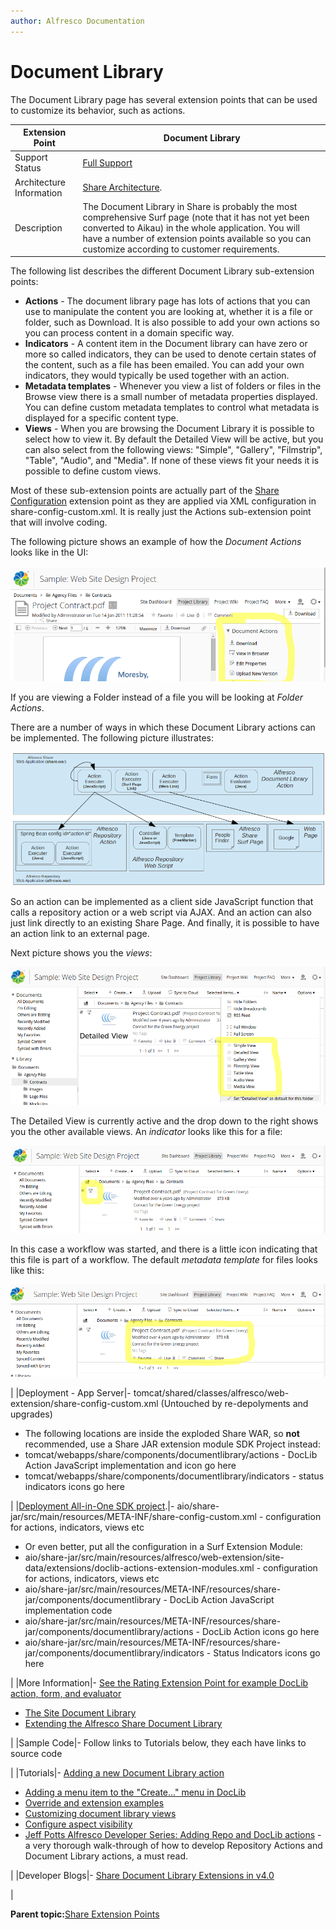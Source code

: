 ```yaml
---
author: Alfresco Documentation
---
```


# Document Library

The Document Library page has several extension points that can be used to customize its behavior, such as actions.

|Extension Point|Document Library|
|---------------|----------------|
|Support Status|[Full Support](http://docs.alfresco.com/support/concepts/su-product-lifecycle.html)|
|Architecture Information|[Share Architecture](dev-extensions-share-architecture-extension-points.md).|
|Description|The Document Library in Share is probably the most comprehensive Surf page \(note that it has not yet been converted to Aikau\) in the whole application. You will have a number of extension points available so you can customize according to customer requirements.

The following list describes the different Document Library sub-extension points:

-   **Actions** - The document library page has lots of actions that you can use to manipulate the content you are looking at, whether it is a file or folder, such as Download. It is also possible to add your own actions so you can process content in a domain specific way.
-   **Indicators** - A content item in the Document library can have zero or more so called indicators, they can be used to denote certain states of the content, such as a file has been emailed. You can add your own indicators, they would typically be used together with an action.
-   **Metadata templates** - Whenever you view a list of folders or files in the Browse view there is a small number of metadata properties displayed. You can define custom metadata templates to control what metadata is displayed for a specific content type.
-   **Views** - When you are browsing the Document Library it is possible to select how to view it. By default the Detailed View will be active, but you can also select from the following views: "Simple", "Gallery", "Filmstrip", "Table", "Audio", and "Media". If none of these views fit your needs it is possible to define custom views.

Most of these sub-extension points are actually part of the [Share Configuration](dev-extensions-share-configuration.md) extension point as they are applied via XML configuration in share-config-custom.xml. It is really just the Actions sub-extension point that will involve coding.

 The following picture shows an example of how the *Document Actions* looks like in the UI:

 ![](../images/dev-extensions-share-doclib-document-actions.png)

 If you are viewing a Folder instead of a file you will be looking at *Folder Actions*.

 There are a number of ways in which these Document Library actions can be implemented. The following picture illustrates:

 ![](../images/dev-extensions-share-doclib-actions-implementation.png)

 So an action can be implemented as a client side JavaScript function that calls a repository action or a web script via AJAX. And an action can also just link directly to an existing Share Page. And finally, it is possible to have an action link to an external page.

 Next picture shows you the *views*:

 ![](../images/dev-extensions-share-doclib-views.png)

 The Detailed View is currently active and the drop down to the right shows you the other available views. An *indicator* looks like this for a file:

 ![](../images/dev-extensions-share-doclib-indicator.png)

 In this case a workflow was started, and there is a little icon indicating that this file is part of a workflow. The default *metadata template* for files looks like this:

 ![](../images/dev-extensions-share-doclib-metadata-template.png)

|
|Deployment - App Server|-   tomcat/shared/classes/alfresco/web-extension/share-config-custom.xml \(Untouched by re-depolyments and upgrades\)
-   The following locations are inside the exploded Share WAR, so **not** recommended, use a Share JAR extension module SDK Project instead:
-   tomcat/webapps/share/components/documentlibrary/actions - DocLib Action JavaScript implementation and icon go here
-   tomcat/webapps/share/components/documentlibrary/indicators - status indicators icons go here

|
|[Deployment All-in-One SDK project](sdk-getting-started.md).|-   aio/share-jar/src/main/resources/META-INF/share-config-custom.xml - configuration for actions, indicators, views etc
-   Or even better, put all the configuration in a Surf Extension Module:
-   aio/share-jar/src/main/resources/alfresco/web-extension/site-data/extensions/doclib-actions-extension-modules.xml - configuration for actions, indicators, views etc
-   aio/share-jar/src/main/resources/META-INF/resources/share-jar/components/documentlibrary - DocLib Action JavaScript implementation code
-   aio/share-jar/src/main/resources/META-INF/resources/share-jar/components/documentlibrary/actions - DocLib Action icons go here
-   aio/share-jar/src/main/resources/META-INF/resources/share-jar/components/documentlibrary/indicators - Status Indicators icons go here

|
|More Information|-   [See the Rating Extension Point for example DocLib action, form, and evaluator](../references/dev-extension-points-ratings.md)
-   [The Site Document Library](../tasks/library-access.md)
-   [Extending the Alfresco Share Document Library](Share-Doclib-Extend-Intro.md)

|
|Sample Code|-   Follow links to Tutorials below, they each have links to source code

|
|Tutorials|-   [Adding a new Document Library action](../tasks/dev-extensions-share-tutorials-add-action-doclib.md)
-   [Adding a menu item to the "Create..." menu in DocLib](../tasks/dev-extensions-share-tutorials-add-menuitem-create-menu.md)
-   [Override and extension examples](doclib-override-extension-examples.md)
-   [Customizing document library views](share-customizing-document-library-views.md)
-   [Configure aspect visibility](../tasks/share-repodoclib-aspects.md)
-   [Jeff Potts Alfresco Developer Series: Adding Repo and DocLib actions](http://ecmarchitect.com/alfresco-developer-series-tutorials/actions/tutorial/tutorial.html) - a very thorough walk-through of how to develop Repository Actions and Document Library actions, a must read.

|
|Developer Blogs|-   [Share Document Library Extensions in v4.0](https://hub.alfresco.com/t5/alfresco-content-services-blog/share-document-library-extensions-in-v4-0/ba-p/287620)

|

**Parent topic:**[Share Extension Points](../concepts/dev-extensions-share-extension-points-introduction.md)

